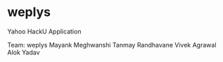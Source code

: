 weplys
=======
Yahoo HackU Application

Team: weplys
Mayank Meghwanshi
Tanmay Randhavane
Vivek Agrawal
Alok Yadav

